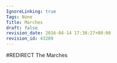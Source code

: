 ```yaml
---
IgnoreLinking: true
Tags: None
Title: Marches
draft: false
revision_date: 2016-04-14 17:38:27+00:00
revision_id: 43209
---
```


#REDIRECT The Marches